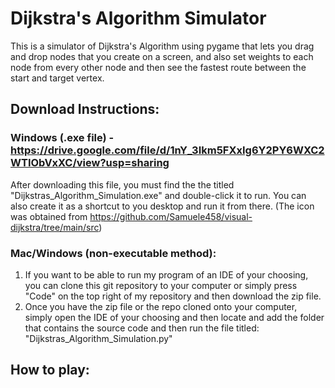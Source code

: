 # Dijkstra's Algorithm Simulator
This is a simulator of Dijkstra's Algorithm using pygame that lets you drag and drop nodes that you create on a screen,
and also set weights to each node from every other node and then see the fastest route between the start and target vertex.

## Download Instructions:

### Windows (.exe file) - https://drive.google.com/file/d/1nY_3Ikm5FXxIg6Y2PY6WXC2WTIObVxXC/view?usp=sharing
  After downloading this file, you must find the the titled "Dijkstras_Algorithm_Simulation.exe" and double-click it to run. You can also create it as a shortcut to you desktop and run it from there. (The icon was obtained from https://github.com/Samuele458/visual-dijkstra/tree/main/src)

### Mac/Windows (non-executable method):
  1. If you want to be able to run my program of an IDE of your choosing, you can clone this git repository to your computer or simply press "Code" on the top right of my repository and then download the zip file.
  2. Once you have the zip file or the repo cloned onto your computer, simply open the IDE of your choosing and then locate and add the folder that contains the source code and then run the file titled: "Dijkstras_Algorithm_Simulation.py"

## How to play:


  
